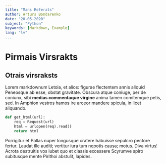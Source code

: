 ```yaml
---
title: "Mans Referats"
author: Arturs Bondarenko
date: "20-05-2020"
subject: "Python"
keywords: [Markdown, Example]
lang: "lv"
...
```


# Pirmais Virsrakts 

## Otrais virsraksts

Lorem markdownum Letoia, et alios: figurae flectentem annis aliquid Peneosque ab
esse, obstat gravitate. Obscura atque coniuge, per de coniunx, sibi **medias
commentaque virgine** anima tamen comitemque petis, sed. In Amphion vestros
hamos ire arceor mandere spicula, in licet aliquando.

```python
def get_html(url):
    req = Request(url)
    html = urlopen(req).read()
    return html
```

Porrigitur et Pallas nuper longusque cratere habuisse sepulcro pectore fertur.
Laudat ille auditi; vertitur iura tum nepotis causa; motus. Diva virtus! Acrota
destruitis vos iubet quo et classis excessere Scyrumve spiro subitusque mente
Pirithoi abstulit, lapides.

